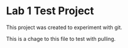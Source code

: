# Lab 1 Test Project
This project was created to experiment with git.

This is a chage to this file to test with pulling.
